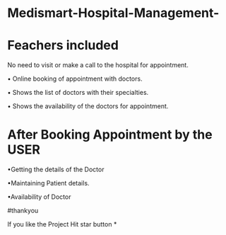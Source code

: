 # Medismart-Hospital-Management-


# Feachers included

No need to visit or make a call to the hospital for appointment.

• Online booking of appointment with doctors.

• Shows the list of doctors with their specialties.

• Shows the availability of the doctors for appointment.



# After Booking Appointment by the USER

•Getting the details of the Doctor

•Maintaining Patient details.

•Availability of Doctor

#thankyou 

If you like the  Project Hit star button *
